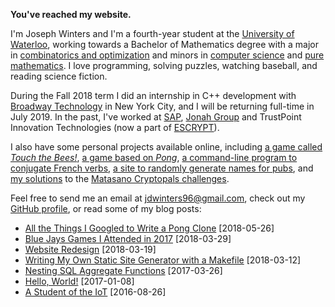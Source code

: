 <!-- Joseph Winters -->

**You've reached my website.**

I'm Joseph Winters and I'm a fourth-year student at the [University of Waterloo](https://uwaterloo.ca/), working towards a Bachelor of Mathematics degree with a major in [combinatorics and optimization](https://uwaterloo.ca/combinatorics-and-optimization/) and minors in [computer science](https://cs.uwaterloo.ca/) and [pure mathematics](https://uwaterloo.ca/pure-mathematics/).
I love programming, solving puzzles, watching baseball, and reading science fiction.

During the Fall 2018 term I did an internship in C++ development with [Broadway Technology](http://www.broadwaytechnology.com/) in New York City, and I will be returning full-time in July 2019.
In the past, I've worked at [SAP](https://sap.com), [Jonah Group](https://jonahgroup.com) and TrustPoint Innovation Technologies (now a part of [ESCRYPT](https://escrypt.com)).

I also have some personal projects available online, including [a game called *Touch the Bees!*](https://github.com/jdw1996/touch-the-bees), [a game based on *Pong*](https://github.com/jdw1996/retro-table-tennis), [a command-line program to conjugate French verbs](https://github.com/jdw1996/french-conjugator), [a site to randomly generate names for pubs](https://github.com/jdw1996/pub-name-generator), and [my solutions](https://github.com/jdw1996/cryptopals) to the [Matasano Cryptopals challenges](https://cryptopals.com/).

Feel free to send me an email at [jdwinters96@gmail.com](mailto:jdwinters96@gmail.com), check out my [GitHub profile](https://github.com/jdw1996), or read some of my blog posts:

<!-- * [Title](/link) <span class="index-date">[date]</span> -->
* [All the Things I Googled to Write a Pong Clone](/2018-05-26-all-the-things-i-googled-to-write-a-pong-clone.html) <span class="index-date">[2018-05-26]</span>
* [Blue Jays Games I Attended in 2017](/2018-03-29-blue-jays-games-i-attended-in-2017.html) <span class="index-date">[2018-03-29]</span>
* [Website Redesign](/2018-03-19-website-redesign.html) <span class="index-date">[2018-03-19]</span>
* [Writing My Own Static Site Generator with a Makefile](/2018-03-12-writing-my-own-static-site-generator-with-a-makefile.html) <span class="index-date">[2018-03-12]</span>
* [Nesting SQL Aggregate Functions](/2017-03-26-nesting-sql-aggregate-functions.html) <span class="index-date">[2017-03-26]</span>
* [Hello, World!](/2017-01-08-hello-world.html) <span class="index-date">[2017-01-08]</span>
* [A Student of the IoT](/2016-08-26-a-student-of-the-iot.html) <span class="index-date">[2016-08-26]</span>
